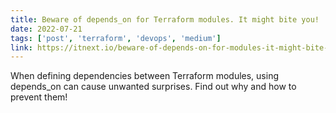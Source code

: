 ```yaml
---
title: Beware of depends_on for Terraform modules. It might bite you!
date: 2022-07-21
tags: ['post', 'terraform', 'devops', 'medium']
link: https://itnext.io/beware-of-depends-on-for-modules-it-might-bite-you-da4741caac70
---
```


When defining dependencies between Terraform modules, using depends_on can cause unwanted surprises. Find out why and how to prevent them!